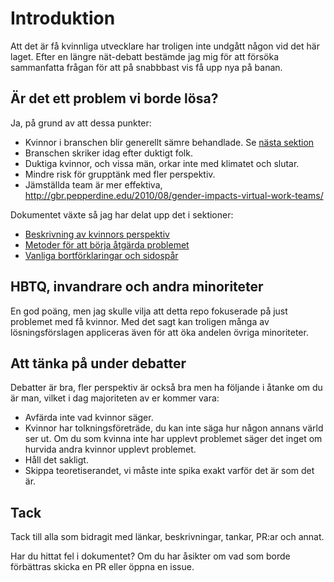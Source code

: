 Introduktion
============

Att det är få kvinnliga utvecklare har troligen inte undgått någon vid det här laget. Efter en längre nät-debatt bestämde jag mig för att försöka sammanfatta frågan för att på snabbbast vis få upp nya på banan.

Är det ett problem vi borde lösa?
---------------------------------

Ja, på grund av att dessa punkter:

- Kvinnor i branschen blir generellt sämre behandlade. Se [nästa sektion](womens_perspective.md)
- Branschen skriker idag efter duktigt folk.
- Duktiga kvinnor, och vissa män, orkar inte med klimatet och slutar.
- Mindre risk för grupptänk med fler perspektiv.
- Jämställda team är mer effektiva, http://gbr.pepperdine.edu/2010/08/gender-impacts-virtual-work-teams/

Dokumentet växte så jag har delat upp det i sektioner:
- [Beskrivning av kvinnors perspektiv](womens_perspective.md)
- [Metoder för att börja åtgärda problemet](solutions.md)
- [Vanliga bortförklaringar och sidospår](detours.md)

HBTQ, invandrare och andra minoriteter
-----------------------------------------------

En god poäng, men jag skulle vilja att detta repo fokuserade på just problemet med få kvinnor. Med det sagt kan troligen många av lösningsförslagen appliceras även för att öka andelen övriga minoriteter.

Att tänka på under debatter
---------------------------

Debatter är bra, fler perspektiv är också bra men ha följande i åtanke om du är man, vilket i dag majoriteten av er kommer vara:

- Avfärda inte vad kvinnor säger.
- Kvinnor har tolkningsföreträde, du kan inte säga hur någon annans värld ser ut. Om du som kvinna inte har upplevt problemet säger det inget om hurvida andra kvinnor upplevt problemet.
- Håll det sakligt.
- Skippa teoretiserandet, vi måste inte spika exakt varför det är som det är.

Tack
----

Tack till alla som bidragit med länkar, beskrivningar, tankar, PR:ar och annat.

Har du hittat fel i dokumentet? Om du har åsikter om vad som borde förbättras skicka en PR eller öppna en issue.
